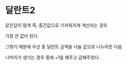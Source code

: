 # 달란트2

같은값이 많게 즉, 중간값으로 가까워지게 계산되는 경우

가장 큰 값이 된다.

그렇기 때문에 우선 총 달란트 금액을 나눌 값으로 나누어준 다음

나머지가 생기는 경우 몫에 +1을 해주고 곱해주었다.
